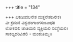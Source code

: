+++
title = "134"

+++
ಏಕದಿಂದಲನೇಕ ಮತ್ತನೇಕದಿನೇಕ।  
ವೀ ಕ್ರಮವೆ ವಿಶ್ವದಂಗಾಂಗಸಂಬಂಧ॥  
ಲೋಕದಲಿ ಜಾತಿಯಲಿ ವ್ಯಕ್ತಿಯಲಿ ಸಂಸ್ಥೆಯಲಿ।  
ಸಾಕಲ್ಯದರಿವಿರಲಿ - ಮಂಕುತಿಮ್ಮ॥  
